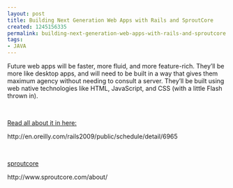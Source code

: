 ```yaml
---
layout: post
title: Building Next Generation Web Apps with Rails and SproutCore
created: 1245156335
permalink: building-next-generation-web-apps-with-rails-and-sproutcore
tags:
- JAVA
---
```

<p>Future web apps will be faster, more fluid, and more feature-rich. They&rsquo;ll be more like desktop apps, and will need to be built in a way that gives them maximum agency without needing to consult a server. They&rsquo;ll be built using web native technologies like <span class="caps">HTML</span>, JavaScript, and <span class="caps">CSS</span> (with a little Flash thrown in).</p>
<p>&nbsp;</p>
<p><u>Read all about it in here:</u></p>
<p>http://en.oreilly.com/rails2009/public/schedule/detail/6965</p>
<p>&nbsp;</p>
<p><u>sproutcore</u></p>
<p>http://www.sproutcore.com/about/</p>
<p>&nbsp;</p>
<p>&nbsp;</p>
